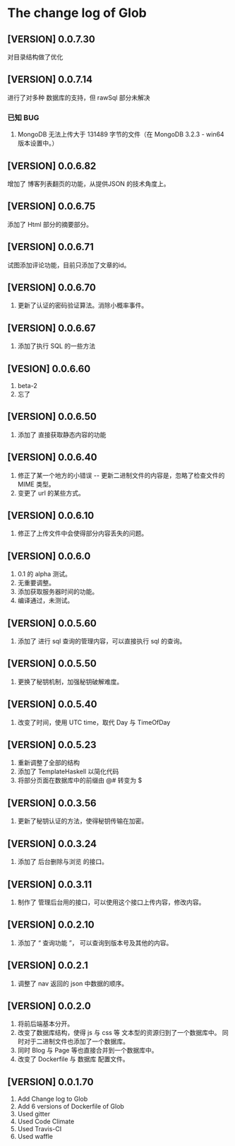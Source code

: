 # The change log of Glob

## [VERSION] 0.0.7.30

对目录结构做了优化

## [VERSION] 0.0.7.14

进行了对多种 数据库的支持，但 rawSql 部分未解决

### 已知 BUG
1. MongoDB 无法上传大于 131489 字节的文件（在 MongoDB 3.2.3 - win64 版本设置中。）

## [VERSION] 0.0.6.82

增加了 博客列表翻页的功能，从提供JSON 的技术角度上。

## [VERSION] 0.0.6.75

添加了 Html 部分的摘要部分。

## [VERSION] 0.0.6.71

试图添加评论功能，目前只添加了文章的id。

## [VERSION] 0.0.6.70

1. 更新了认证的密码验证算法。消除小概率事件。

## [VERSION] 0.0.6.67

1. 添加了执行 SQL 的一些方法

## [VESION] 0.0.6.60

1. beta-2
2. 忘了

## [VERSION] 0.0.6.50

1. 添加了 直接获取静态内容的功能

## [VERSION] 0.0.6.40

1. 修正了某一个地方的小错误 -- 更新二进制文件的内容是，忽略了检查文件的 MIME 类型。
1. 变更了 url 的某些方式。

## [VERSION] 0.0.6.10

1. 修正了上传文件中会使得部分内容丢失的问题。

## [VERSION] 0.0.6.0

1. 0.1 的 alpha 测试。
1. 无重要调整。
1. 添加获取服务器时间的功能。
1. 编译通过，未测试。

## [VERSION] 0.0.5.60

1. 添加了 进行 sql 查询的管理内容，可以直接执行 sql 的查询。

## [VERSION] 0.0.5.50

1. 更换了秘钥机制，加强秘钥破解难度。

## [VERSION] 0.0.5.40

1. 改变了时间，使用 UTC time，取代 Day 与 TimeOfDay

## [VERSION] 0.0.5.23

1. 重新调整了全部的结构
1. 添加了 TemplateHaskell 以简化代码
1. 将部分页面在数据库中的前缀由 @# 转变为 $

## [VERSION] 0.0.3.56

1. 更新了秘钥认证的方法，使得秘钥传输在加密。

## [VERSION] 0.0.3.24

1. 添加了 后台删除与浏览 的接口。

## [VERSION] 0.0.3.11

1. 制作了 管理后台用的接口，可以使用这个接口上传内容，修改内容。

## [VERSION] 0.0.2.10

1. 添加了 “ 查询功能 ”， 可以查询到版本号及其他的内容。

## [VERSION] 0.0.2.1

1. 调整了 nav 返回的 json 中数据的顺序。

## [VERSION] 0.0.2.0

1. 将前后端基本分开。
1. 改变了数据库结构，使得 js 与 css 等
文本型的资源归到了一个数据库中。
同时对于二进制文件也添加了一个数据库。
1. 同时 Blog 与 Page 等也直接合并到一个数据库中。
1. 改变了 Dockerfile 与 数据库 配置文件。

## [VERSION] 0.0.1.70

1. Add Change log to Glob
1. Add 6 versions of Dockerfile of Glob
1. Used gitter
1. Used Code Climate
1. Used Travis-CI
1. Used waffle
